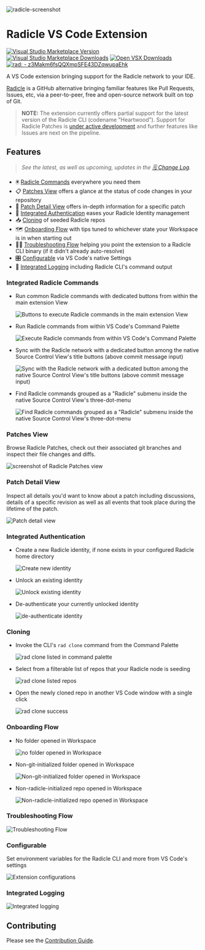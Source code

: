 ![radicle-screenshot](./assets/for-md/hero.png)

# Radicle VS Code Extension

[![Visual Studio Marketplace Version](https://img.shields.io/visual-studio-marketplace/v/radicle-ide-plugins-team.radicle?include_prereleases&style=flat&logo=radicle&logoColor=FFFFFF&color=7FBA00&cacheSeconds=64800)](https://marketplace.visualstudio.com/items?itemName=radicle-ide-plugins-team.radicle)
[![Visual Studio Marketplace Downloads](https://img.shields.io/visual-studio-marketplace/d/radicle-ide-plugins-team.radicle?style=flat&logo=microsoft&logoColor=FFFFFF&label=VS%20Marketplace%20Downloads&color=66B3FF&cacheSeconds=64800)](https://marketplace.visualstudio.com/items?itemName=radicle-ide-plugins-team.radicle)
[![Open VSX Downloads](https://img.shields.io/open-vsx/dt/radicle-ide-plugins-team/radicle?style=flat&logo=openvsx&logoColor=FFFFFF&label=Open%20VSX%20Downloads&color=C160EF&cacheSeconds=64800)](https://open-vsx.org/extension/radicle-ide-plugins-team/radicle)
[![rad: - z3Makm6fsQQXmpSFE43DZqwupaEhk](https://img.shields.io/static/v1?label=rad%3A&message=z3Makm6fsQQXmpSFE43DZqwupaEhk&color=6666FF&logo=radicle&logoColor=FFFFFF&cacheSeconds=64800)](https://app.radicle.at/nodes/seed.radicle.at/rad:z3Makm6fsQQXmpSFE43DZqwupaEhk)

A VS Code extension bringing support for the Radicle network to your IDE.

[Radicle](https://radicle.xyz/) is a GitHub alternative bringing familiar features like Pull Requests, Issues, etc, via a peer-to-peer, free and open-source network built on top of Git.

> **NOTE:** The extension currently offers partial support for the latest version of the Radicle CLI (codename "Heartwood"). Support for Radicle Patches is [under active development](https://github.com/cytechmobile/radicle-vscode-extension/milestone/6) and further features like Issues are next on the pipeline.

## Features

> _See the latest, as well as upcoming, updates in the [🗒️ Change Log](./CHANGELOG.md)._

- 🖲️ [Radicle Commands](#integrated-radicle-commands) everywhere you need them
- 📋 [Patches View](#patches-view) offers a glance at the status of code changes in your repository
- 📑 [Patch Detail View](#patch-detail-view) offers in-depth information for a specific patch
- 🔐 [Integrated Authentication](#integrated-authentication) eases your Radicle Identity management
- 📥 [Cloning](#cloning) of seeded Radicle repos
- 🗺️ [Onboarding Flow](#onboarding-flow) with tips tuned to whichever state your Workspace is in when starting out
- 🕵️‍♂️ [Troubleshooting Flow](#troubleshooting-flow) helping you point the extension to a Radicle CLI binary (if it didn't already auto-resolve)
- 🎛️ [Configurable](#configurable) via VS Code's native Settings
- 📜 [Integrated Logging](#integrated-logging) including Radicle CLI's command output

### Integrated Radicle Commands

- Run common Radicle commands with dedicated buttons from within the main extension View

    ![Buttons to execute Radicle commands in the main extension View](assets/for-md/rad-cmds-in-main-view.png)

- Run Radicle commands from within VS Code's Command Palette

    ![Execute Radicle commands from within VS Code's Command Palette](assets/for-md/rad-cmds-in-palette.png)

- Sync with the Radicle network with a dedicated button among the native Source Control View's title buttons (above commit message input)

    ![Sync with the Radicle network with a dedicated button among the native Source Control View's title buttons (above commit message input)](assets/for-md/rad-cmds-in-scm-title.png)

- Find Radicle commands grouped as a "Radicle" submenu inside the native Source Control View's three-dot-menu

    ![Find Radicle commands grouped as a "Radicle" submenu inside the native Source Control View's three-dot-menu](assets/for-md/rad-cmds-in-scm-3dot.png)

### Patches View

Browse Radicle Patches, check out their associated git branches and inspect their file changes and diffs.

![screenshot of Radicle Patches view](./assets/for-md/patches-diff.png)

### Patch Detail View

Inspect all details you'd want to know about a patch including discussions, details of a specific revision as well as all events that took place during the lifetime of the patch.

![Patch detail view](./assets/for-md/patch-detail.png)

### Integrated Authentication

- Create a new Radicle identity, if none exists in your configured Radicle home directory

    ![Create new identity](assets/for-md/auth-create-id.png)

- Unlock an existing identity

    ![Unlock existing identity](assets/for-md/auth-unlock-id.png)

- De-authenticate your currently unlocked identity

    ![de-authenticate identity](assets/for-md/auth-lock-id.png)

### Cloning

- Invoke the CLI's `rad clone` command from the Command Palette

    ![rad clone listed in command palette](assets/for-md/rad-clone-palette.png)

- Select from a filterable list of repos that your Radicle node is seeding

    ![rad clone listed repos](assets/for-md/rad-clone-choose.png)

- Open the newly cloned repo in another VS Code window with a single click

    ![rad clone success](assets/for-md/rad-clone-success.png)

### Onboarding Flow

- No folder opened in Workspace

    ![no folder opened in Workspace](assets/for-md/no-folder-init-welcome-view.png)

- Non-git-initialized folder opened in Workspace

    ![Non-git-initialized folder opened in Workspace](assets/for-md/non-git-init-welcome-view.png)

- Non-radicle-initialized repo opened in Workspace

    ![Non-radicle-initialized repo opened in Workspace](assets/for-md/non-rad-init-welcome-view.png)

### Troubleshooting Flow

![Troubleshooting Flow](./assets/for-md/troubleshoot.png)

### Configurable

Set environment variables for the Radicle CLI and more from VS Code's settings

![Extension configurations](assets/for-md/configs.png)

### Integrated Logging

![Integrated logging](assets/for-md/logs.png)

## Contributing

Please see the [Contribution Guide](./CONTRIBUTING.md).
